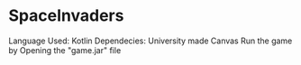 # SpaceInvaders
Language Used: Kotlin
Dependecies: University made Canvas
Run the game by Opening the "game.jar" file
